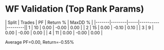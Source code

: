 # WF Validation (Top Rank Params)

| Split | Trades | PF  | Return % | MaxDD % |
|-------|--------|-----|----------|---------|| 1 | 10 | 0.00 | -0.00 | 0.00 |
| 2 | 15 | 0.00 | -0.10 | 0.10 |
| 3 | 9 | 0.00 | -0.00 | 0.00 |
| 4 | 11 | 0.00 | -0.00 | 0.00 |

Average PF=0.00, Return=-0.55%
